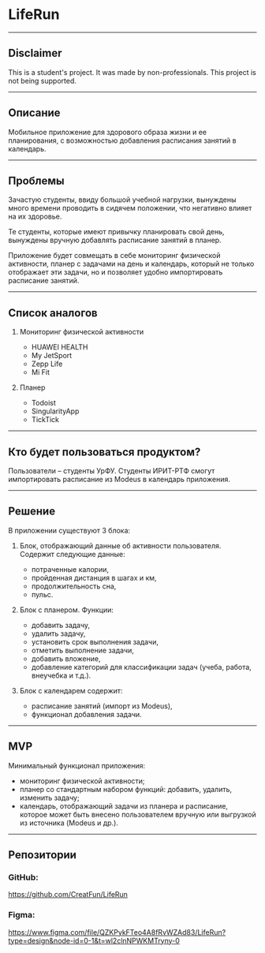 # LifeRun

___

## Disclaimer

This is a student's project. It was made by non-professionals. This project is not being supported.

___

## Описание

Мобильное приложение для здорового образа жизни и ее планирования, с возможностью добавления расписания занятий в календарь.
___

## Проблемы

Зачастую студенты, ввиду большой учебной нагрузки, вынуждены много времени проводить в сидячем положении, что негативно влияет на их здоровье.

Те студенты, которые имеют привычку планировать свой день, вынуждены вручную добавлять расписание занятий в планер.

Приложение будет совмещать в себе мониторинг физической активности, планер с задачами на день и календарь, который не только отображает эти задачи, но и позволяет удобно импортировать расписание занятий.
___

## Список аналогов

1. Мониторинг физической активности
   - HUAWEI HEALTH
   - My JetSport
   - Zepp Life
   - Mi Fit

2. Планер
   - Todoist
   - SingularityApp
   - TickTick
___

## Кто будет пользоваться продуктом?

Пользователи – студенты УрФУ. Студенты ИРИТ-РТФ смогут импортировать расписание из Modeus в календарь приложения.
___

## Решение

В приложении существуют 3 блока:

1. Блок, отображающий данные об активности пользователя. Содержит следующие данные:
   - потраченные калории,
   - пройденная дистанция в шагах и км,
   - продолжительность сна,
   - пульс.

2. Блок с планером. Функции:
   - добавить задачу,
   - удалить задачу,
   - установить срок выполнения задачи,
   - отметить выполнение задачи,
   - добавить вложение,
   - добавление категорий для классификации задач (учеба, работа, внеучебка и т.д.).

3. Блок с календарем содержит:
   - расписание занятий (импорт из Modeus),
   - функционал добавления задачи.
___

## MVP

Минимальный функционал приложения:
- мониторинг физической активности;
- планер со стандартным набором функций: добавить, удалить, изменить задачу;
- календарь, отображающий задачи из планера и расписание, которое может быть внесено пользователем вручную или выгрузкой из источника (Modeus и др.).
___

## Репозитории

### GitHub:
https://github.com/CreatFun/LifeRun

### Figma:
https://www.figma.com/file/QZKPykFTeo4A8fRvWZAd83/LifeRun?type=design&node-id=0-1&t=wl2clnNPWKMTryny-0
